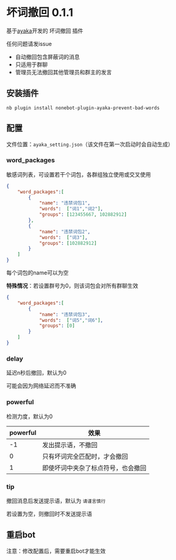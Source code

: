# 坏词撤回 0.1.1

基于[ayaka](https://github.com/bridgeL/nonebot-plugin-ayaka)开发的 坏词撤回 插件

任何问题请发issue

- 自动撤回包含屏蔽词的消息
- 只适用于群聊
- 管理员无法撤回其他管理员和群主的发言

## 安装插件

`nb plugin install nonebot-plugin-ayaka-prevent-bad-words`

## 配置

文件位置：`ayaka_setting.json`（该文件在第一次启动时会自动生成）

### word_packages

敏感词列表，可设置若干个词包，各群组独立使用或交叉使用

```json
{
	"word_packages":[
		{
			"name": "违禁词包1",
			"words":  ["词1","词2"],
			"groups": [123455667, 102882912]
		},
		{
			"name": "违禁词包2",
			"words":  ["词3"],
			"groups": [102882912]
		}
	]
}
```

每个词包的name可以为空

**特殊情况**：若设置群号为0，则该词包会对所有群聊生效

```json
{
	"word_packages":[
		{
			"name": "违禁词包3",
			"words":  ["词5","词6"],
			"groups": [0]
		}
	]
}
```

### delay

延迟n秒后撤回，默认为0

可能会因为网络延迟而不准确

### powerful 

检测力度，默认为0

| powerful | 效果                               |
| -------- | ---------------------------------- |
| -1       | 发出提示语，不撤回                 |
| 0        | 只有坏词完全匹配时，才会撤回       |
| 1        | 即使坏词中夹杂了标点符号，也会撤回 |

### tip 

撤回消息后发送提示语，默认为 `请谨言慎行`

若设置为空，则撤回时不发送提示语

## 重启bot

注意：修改配置后，需要重启bot才能生效

